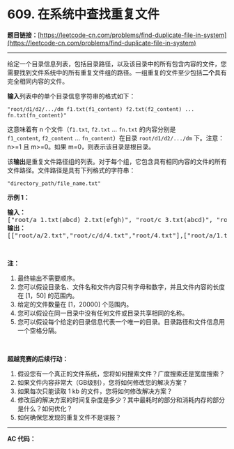 # 609. 在系统中查找重复文件

**题目链接：**[https://leetcode-cn.com/problems/find-duplicate-file-in-system](https://leetcode-cn.com/problems/find-duplicate-file-in-system)

---

<div class="content__1Y2H">
 <div class="notranslate">
  <p>给定一个目录信息列表，包括目录路径，以及该目录中的所有包含内容的文件，您需要找到文件系统中的所有重复文件组的路径。一组重复的文件至少包括<strong>二个</strong>具有完全相同内容的文件。</p> 
  <p><strong>输入</strong>列表中的单个目录信息字符串的格式如下：</p> 
  <p><code>"root/d1/d2/.../dm f1.txt(f1_content) f2.txt(f2_content) ... fn.txt(fn_content)"</code></p> 
  <p>这意味着有 n 个文件（<code>f1.txt</code>,&nbsp;<code>f2.txt</code>&nbsp;...&nbsp;<code>fn.txt</code> 的内容分别是 <code>f1_content</code>,&nbsp;<code>f2_content</code>&nbsp;...&nbsp;<code>fn_content</code>）在目录&nbsp;<code>root/d1/d2/.../dm</code>&nbsp;下。注意：n&gt;=1 且 m&gt;=0。如果 m=0，则表示该目录是根目录。</p> 
  <p>该<strong>输出</strong>是重复文件路径组的列表。对于每个组，它包含具有相同内容的文件的所有文件路径。文件路径是具有下列格式的字符串：</p> 
  <p><code>"directory_path/file_name.txt"</code></p> 
  <p><strong>示例 1：</strong></p> 
  <pre class="language-text"><strong>输入：</strong>
["root/a 1.txt(abcd) 2.txt(efgh)", "root/c 3.txt(abcd)", "root/c/d 4.txt(efgh)", "root 4.txt(efgh)"]
<strong>输出：</strong>  
[["root/a/2.txt","root/c/d/4.txt","root/4.txt"],["root/a/1.txt","root/c/3.txt"]]
</pre> 
  <p>&nbsp;</p> 
  <p><strong>注：</strong></p> 
  <ol> 
   <li>最终输出不需要顺序。</li> 
   <li>您可以假设目录名、文件名和文件内容只有字母和数字，并且文件内容的长度在 [1，50] 的范围内。</li> 
   <li>给定的文件数量在 [1，20000] 个范围内。</li> 
   <li>您可以假设在同一目录中没有任何文件或目录共享相同的名称。</li> 
   <li>您可以假设每个给定的目录信息代表一个唯一的目录。目录路径和文件信息用一个空格分隔。</li> 
  </ol> 
  <p>&nbsp;</p> 
  <p><strong>超越竞赛的后续行动：</strong></p> 
  <ol> 
   <li>假设您有一个真正的文件系统，您将如何搜索文件？广度搜索还是宽度搜索？</li> 
   <li>如果文件内容非常大（GB级别），您将如何修改您的解决方案？</li> 
   <li>如果每次只能读取 1 kb 的文件，您将如何修改解决方案？</li> 
   <li>修改后的解决方案的时间复杂度是多少？其中最耗时的部分和消耗内存的部分是什么？如何优化？</li> 
   <li>如何确保您发现的重复文件不是误报？</li> 
  </ol> 
 </div>
</div>

---

**AC 代码：**

```java

```